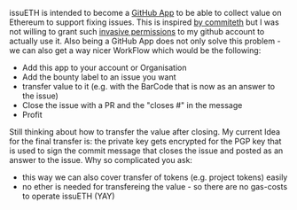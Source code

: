 issuETH is intended to become a [GitHub App](https://developer.github.com/apps) to be able to collect value on Ethereum to support fixing issues.
This is inspired [by commiteth](https://developer.github.com/apps) but I was not willing to grant such [invasive permissions](https://github.com/status-im/commiteth/issues/56) to my github account to actually use it.
Also being a GitHub App does not only solve this problem - we can also get a way nicer WorkFlow which would be the following:

 - Add this app to your account or Organisation
 - Add the bounty label to an issue you want
 - transfer value to it (e.g. with the BarCode that is now as an answer to the issue)
 - Close the issue with a PR and the "closes #<issue>" in the message
 - Profit

Still thinking about how to transfer the value after closing. My current Idea for the final transfer is: the private key gets encrypted for the PGP key that is used to sign the commit message that closes the issue and posted as an answer to the issue. Why so complicated you ask:

 * this way we can also cover transfer of tokens (e.g. project tokens) easily
 * no ether is needed for transfereing the value - so there are no gas-costs to operate issuETH (YAY)
